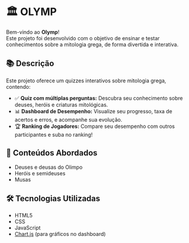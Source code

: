 # 🏛️ OLYMP

Bem-vindo ao **Olymp**!  
Este projeto foi desenvolvido com o objetivo de ensinar e testar conhecimentos sobre a mitologia grega, de forma divertida e interativa.

## 📚 Descrição

Este projeto oferece um quizzes interativos sobre mitologia grega, contendo:

- ✅ **Quiz com múltiplas perguntas:** Descubra seu conhecimento sobre deuses, heróis e criaturas mitológicas.
- 📊 **Dashboard de Desempenho:** Visualize seu progresso, taxa de acertos e erros, e acompanhe sua evolução.
- 🏆 **Ranking de Jogadores:** Compare seu desempenho com outros participantes e suba no ranking!

## 🧠 Conteúdos Abordados

- Deuses e deusas do Olimpo
- Heróis e semideuses
- Musas

## 🛠️ Tecnologias Utilizadas

- HTML5
- CSS
- JavaScript
- [Chart.js](https://www.chartjs.org/) (para gráficos no dashboard)
